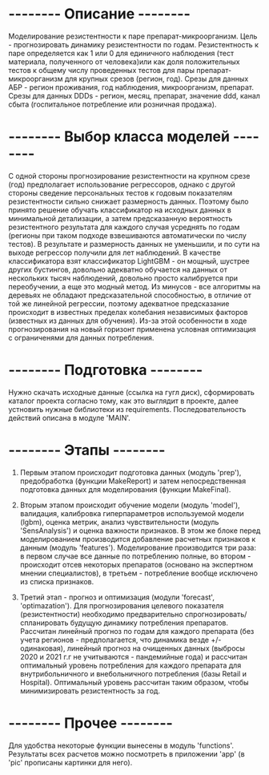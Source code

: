 # -------- Описание --------
Моделирование резистентности к паре препарат-микроорганизм.
Цель - прогнозировать динамику резистентности по годам.
Резистентность к паре определяется как 1 или 0 для единичного наблюдения (тест материала, 
полученного от человека)или как доля положительных тестов к общему числу проведенных тестов
для пары препарат-микроорганизм для крупных срезов (регион, год).
Срезы для данных АБР - регион проживания, год наблюдения, микроорганизм, препарат.
Срезы для данных DDDs - регион, месяц, препарат, значение ddd, канал сбыта (госпитальное потребление
или розничная продажа).

# -------- Выбор класса моделей --------
С одной стороны прогнозирование резистентности на крупном срезе (год) предполагает использование 
регрессоров, однако с другой стороны сведение персональных тестов к годовым показателям резистентности
сильно снижает размерность данных. Поэтому было принято решение обучать классификатор на исходных данных
в минимальной детализации, а затем предсказанную вероятность резистентного результата для каждого случая
усреднять по годам (регионы при таком подходе взвешиваются автоматически по числу тестов). 
В результате и размерность данных не уменьшили, и по сути на выходе регрессор получили для лет наблюдений.
В качестве классификатора взят классификатор LightGBM - он мощный, шустрее других бустингов, довольно адекватно
обучается на данных от нескольких тысяч наблюдений, довольно просто калибруется при переобучении, а еще это модный метод. 
Из минусов - все алгоритмы на деревьях не обладают предсказательной способностью, в отличие от той же линейной регрессии,
поэтому адекватное предсказание происходит в известных пределах колебания независимых факторов (известных из данных для обучения).
Из-за этой особенности в ходе прогнозирования на новый горизонт применена условная оптимизация с ограниченями для данных
потребления. 

# -------- Подготовка --------
Нужно скачать исходные данные (ссылка на гугл диск), сформировать каталог проекта согласно тому, как это выглядит в проекте,
далее устновить нужные библиотеки из requirements. Последовательность действий описана в модуле 'MAIN'.

# -------- Этапы --------
1. Первым этапом происходит подготовка данных (модуль 'prep'), предобработка (функции MakeReport)
и затем непосредственная подготовка данных для моделирования (функции MakeFinal).

2. Вторым этапом  происходит обучение модели (модуль 'model'), валидация, калибровка гиперпараметров
используемой модели (lgbm), оценка метрик, анализ чувствительности (модуль 'SensAnalysis') и оценка важности признаков.
В этом же блоке перед моделированием производится добавление расчетных признаков к данным (модуль 'features').
Моделирование производится три раза: в первом случае все данные по потреблению полные, во втором -
происходит отсев некоторых препаратов (основано на экспертном мнении специалистов), в третьем - потребление вообще
исключено из списка признаков.

4. Третий этап - прогноз и оптимизация (модули 'forecast', 'optimazation'). Для прогнозирования целевого показателя (резистентности) необходимо
предварительно спрогнозировать/спланировать будущую динамику потребления препаратов. Рассчитан линейный прогноз по годам
для каждого препарата (без учета регионов - предполагается, что динамика везде +/- одинаковая), линейный прогноз на
очищенных данных (выбросы 2020 и 2021 г.г не учитываются - пандемийные года) и рассчитан оптимальный уровень потребления
для каждого препарата для внутрибольничного и внебольничного потребления (базы Retail и Hospital).
Оптимальный уровень рассчитан таким образом, чтобы минимизировать резистентность за год.

# -------- Прочее --------
Для удобства некоторые функции вынесены в модуль 'functions'. Результаты всех расчетов можно посмотреть в приложении 'app'
(в 'pic' прописаны картинки для него).

